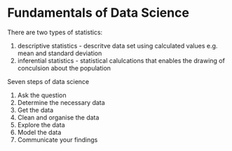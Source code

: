 # Fundamentals of Data Science

There are two types of statistics:
1. descriptive statistics - descritve data set using calculated values e.g. mean and standard deviation
2. inferential statistics - statistical calulcations that enables the drawing of conculsion about the population

Seven steps of data science
1. Ask the question
2. Determine the necessary data
3. Get the data
4. Clean and organise the data
5. Explore the data
6. Model the data
7. Communicate your findings
